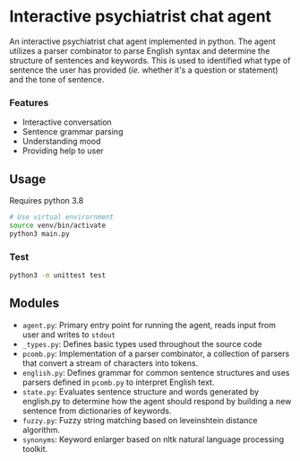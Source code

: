 # Interactive psychiatrist chat agent

An interactive psychiatrist chat agent implemented in python. The agent utilizes a parser combinator to parse English syntax and determine the structure of sentences and keywords. This is used to identified what type of sentence the user has provided (*ie.* whether it's a question or statement) and the tone of sentence.

### Features

- Interactive conversation
- Sentence grammar parsing
- Understanding mood
- Providing help to user

## Usage

Requires python 3.8

```bash
# Use virtual envirornment
source venv/bin/activate
python3 main.py
```

### Test

```bash
python3 -m unittest test
```



## Modules

- `agent.py`: Primary entry point for running the agent, reads input from user and writes to `stdout`
- `_types.py`: Defines basic types used throughout the source code
- `pcomb.py`: Implementation of a parser combinator, a collection of parsers that convert a stream of characters into tokens.
- `english.py`: Defines grammar for common sentence structures and uses parsers defined in `pcomb.py` to interpret English text.
- `state.py`: Evaluates sentence structure and words generated by english.py to determine how the agent should respond by building a new sentence from dictionaries of keywords.
- `fuzzy.py`: Fuzzy string matching based on leveinshtein distance algorithm.
- `synonyms`: Keyword enlarger based on nltk natural language processing toolkit.
